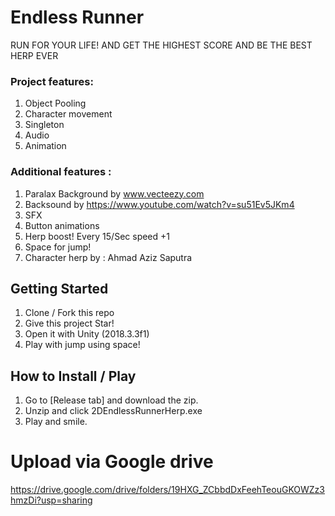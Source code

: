# Endless Runner
RUN FOR YOUR LIFE! AND GET THE HIGHEST SCORE AND BE THE BEST HERP EVER

### Project features:
1. Object Pooling
2. Character movement
3. Singleton
4. Audio
5. Animation

### Additional features :
1. Paralax Background by www.vecteezy.com
2. Backsound by https://www.youtube.com/watch?v=su51Ev5JKm4
3. SFX
4. Button animations
5. Herp boost! Every 15/Sec speed +1
6. Space for jump!
7. Character herp by : Ahmad Aziz Saputra

## Getting Started
1. Clone / Fork this repo
2. Give this project Star!
2. Open it with Unity (2018.3.3f1)
3. Play with jump using space!

## How to Install / Play
1. Go to [Release tab] and download the zip.
2. Unzip and click 2DEndlessRunnerHerp.exe
3. Play and smile.


# Upload via Google drive
https://drive.google.com/drive/folders/19HXG_ZCbbdDxFeehTeouGKOWZz3hmzDi?usp=sharing
